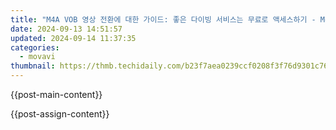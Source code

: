 ```yaml
---
title: "M4A VOB 영상 전환에 대한 가이드: 좋은 다이빙 서비스는 무료로 액세스하기 - Movavi"
date: 2024-09-13 14:51:57
updated: 2024-09-14 11:37:35
categories:
  - movavi
thumbnail: https://thmb.techidaily.com/b23f7aea0239ccf0208f3f76d9301c76c818b9985a4f6edf3b35f62e51fa261d.jpg
---
```


{{post-main-content}}

<ins class="adsbygoogle"
     style="display:block"
     data-ad-format="autorelaxed"
     data-ad-client="ca-pub-7571918770474297"
     data-ad-slot="1223367746"></ins>

{{post-assign-content}}

<ins class="adsbygoogle"
     style="display:block"
     data-ad-client="ca-pub-7571918770474297"
     data-ad-slot="8358498916"
     data-ad-format="auto"
     data-full-width-responsive="true"></ins>
